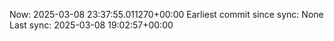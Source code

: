 Now: 2025-03-08 23:37:55.011270+00:00 Earliest commit since sync: None Last sync: 2025-03-08 19:02:57+00:00
